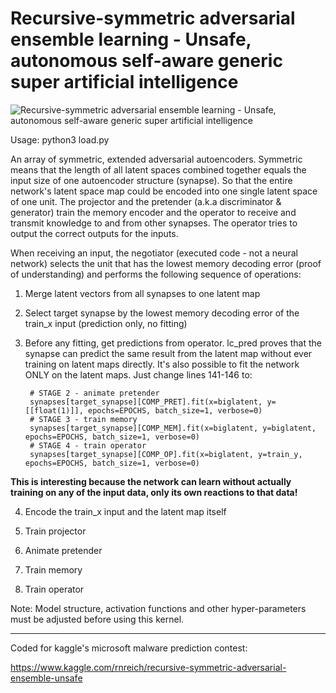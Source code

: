# Recursive-symmetric adversarial ensemble learning - Unsafe, autonomous self-aware generic super artificial intelligence

![Recursive-symmetric adversarial ensemble learning - Unsafe, autonomous self-aware generic super artificial intelligence](http://i.hmp.me/m/1ca868a0f5f3c1f6d853517d658a8ca5.png)

Usage: python3 load.py

An array of symmetric, extended adversarial autoencoders. Symmetric means that the length of all latent spaces combined together equals the input size of one autoencoder structure (synapse). So that the entire network's latent space map could be encoded into one single latent space of one unit. The projector and the pretender (a.k.a discriminator & generator) train the memory encoder and the operator to receive and transmit knowledge to and from other synapses. The operator tries to output the correct outputs for the inputs.

When receiving an input, the negotiator (executed code - not a neural network) selects the unit that has the lowest memory decoding error (proof of understanding) and performs the following sequence of operations:


1. Merge latent vectors from all synapses to one latent map

2. Select target synapse by the lowest memory decoding error of the train_x input (prediction only, no fitting)

3. Before any fitting, get predictions from operator. lc_pred proves that the synapse can predict the same result from the latent map without ever training on latent maps directly. It's also possible to fit the network ONLY on the latent maps. Just change lines 141-146 to:

        # STAGE 2 - animate pretender
        synapses[target_synapse][COMP_PRET].fit(x=biglatent, y=[[float(1)]], epochs=EPOCHS, batch_size=1, verbose=0)
        # STAGE 3 - train memory
        synapses[target_synapse][COMP_MEM].fit(x=biglatent, y=biglatent, epochs=EPOCHS, batch_size=1, verbose=0)
        # STAGE 4 - train operator
        synapses[target_synapse][COMP_OP].fit(x=biglatent, y=train_y, epochs=EPOCHS, batch_size=1, verbose=0)

**This is interesting because the network can learn without actually training on any of the input data, only its own reactions to that data!**

4. Encode the train_x input and the latent map itself

5. Train projector

6. Animate pretender

7. Train memory

8. Train operator


Note: Model structure, activation functions and other hyper-parameters must be adjusted before using this kernel.

--------------------------------------------------------------------------------

Coded for kaggle's microsoft malware prediction contest:

https://www.kaggle.com/rnreich/recursive-symmetric-adversarial-ensemble-unsafe

